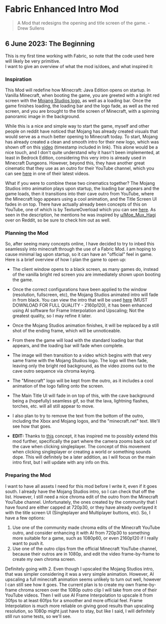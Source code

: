 # Fabric Enhanced Intro Mod

> A Mod that redesigns the opening and title screen of the game. - Drew Sullens

## 6 June 2023: The Beginning

This is my first time working with Fabric, so note that the code used here will likely be very primitive.  
I want to give an overview of what the mod is/does, and what inspired it:

### Inspiration

This Mod will redefine how Minecraft: Java Edition opens on startup. In Vanilla Minecraft, when booting the game, you are greeted with a bright red screen with the [Mojang Studios logo](https://www.videogameschronicle.com/files/2020/05/Mojang-new-logo.jpg), as well as a loading bar. Once the game finishes loading, the loading bar and the logo fade, as well as the red screen, and you are brought to the title screen of Minecraft, with a spinning panoramic image in the background. 

While this is a nice and simple way to start the game, myself and other people on reddit have noticed that Mojang has already created visuals that would serve as a much better opening to Minecraft today. To start, Mojang has already created a clean and smooth intro for their new logo, which was shown off on this [video](https://youtu.be/YosWmbHAr2g?t=67) (timestamp included in link). This alone would be a nice touch, and I don't quite understand why it hasn't been implemented, at least in Bedrock Edition, considering this very intro is already used in Minecraft Dungeons. However, beyond this, they have another great cinematic that they use as an outro for their YouTube channel, which you can see [here](https://youtu.be/sxWa7LTRvbo?t=378) in one of their latest videos.

What if you were to combine these two cinematics together? The Mojang Studios intro animation plays upon startup, the loading bar appears and the game loads, then it transitions into their cave outro from YouTube, where the Minecraft logo appears using a cool animation, and the Title Screen UI fades in on top. There have actually already been concepts of this on YouTube, one of which is by TextureOverload which you can see [here](https://youtu.be/Yczs1H9BZm8). As seen in the description, he mentions he was inspired by [u/Moe_Mux_Hagi](https://www.reddit.com/user/Moe-Mux-Hagi/) over on Reddit, so be sure to check him out as well.

### Planning the Mod

So, after seeing many concepts online, I have decided to try to inbed this seamlessly into minecraft through the use of a Fabric Mod. I am hoping to cause minimal lag upon startup, so it can have an "official" feel in game. Here is a brief overview of how I plan the game to open up:

* The client window opens to a black screen, as many games do, instead of the vanilla bright red screen you are immediately shown upon booting the game.
* Once the correct configurations have been applied to the window (resolution, fullscreen, etc), the Mojang Studios animated intro will fade in from black. You can view the intro that will be used [here](https://drive.google.com/file/d/102v7nG26WKWu1LfBTDrtDcdSn_Hrot7Z/view?usp=drive_link) (MUST DOWNLOAD FOR FULL QUALITY - 2160p120), it has been enhanced using AI software for Frame Interpolation and Upscaling; Not the greatest quality, so I may refine it later.
* Once the Mojang Studios animation finishes, it will be replaced by a still shot of the ending frame, which will be unnoticeable.
* From there the game will load with the standard loading bar that appears, and the loading bar will fade when complete.
* The image will then transition to a video which begins with that very same frame with the Mojang Studios logo. The logo will then fade, leaving only the bright red background, as the video zooms out to the cave outro sequence via chroma keying.
* The "Minecraft" logo will be kept from the outro, as it includes a cool animation of the logo falling onto the screen.
* The Main Title UI will fade in on top of this, with the cave background being a (hopefully) seamless gif, so that the lava, lightning flashes, torches, etc. will all still appear to move.
* I also plan to try to remove the text from the bottom of the outro, including the Xbox and Mojang logos, and the "minecraft.net" text. We'll see how that goes.

* **EDIT:** Thanks to [this](https://youtu.be/SYlJOfDjRQM?t=16) concept, it has inspired me to possibly extend this mod further, specifically the part where the camera zooms back out of the cave when clicking singleplayer. The concept of this movement when clicking singleplayer or creating a world or something sounds dope. This will definitely be a later addition, as I will focus on the main intro first, but I will update with any info on this.

### Preparing the Mod

I want to have all assets I need for this mod before I write it, even if it goes south. I already have the Mojang Studios intro, so I can check that off the list. However, I still need a nice chroma edit of the outro from the Minecraft YouTube channel. Unfortunately, the ones created by the community that I have found are either capped at 720p30, or they have already overlayed it with the title screen UI (Singleplayer and Multiplayer buttons, etc). So, I have a few options:

1. Use one of the community made chroma edits of the Minecraft YouTube outro, and consider enhancing it with AI from 720p30 to something more suitable for a game, such as 1080p60, or even 2160p120 if I really want to push it.
2. Use one of the outro clips from the official Minecraft YouTube channel, because their outros are in 1080p, and edit the video frame-by-frame to create my own chroma screen.

Definitely going with 2. Even though I upscaled the Mojang Studios intro, that was simpler considering it was a very simple animation. However, AI upscaling a full minecraft animation seems unlikely to turn out well, however I can still see how it goes. The current plan is to create my own frame-by-frame chroma screen over the 1080p outro clip I will take from one of their YouTube videos. Then I will use AI Frame Interpolation to upscale it from 30fps to at least 60fps for a smoother and more official feel. Frame Interpolation is much more reliable on giving good results than upscaling resolution, so 1080p might just have to stay, but like I said, I will definitely still run some tests, so we'll see.
